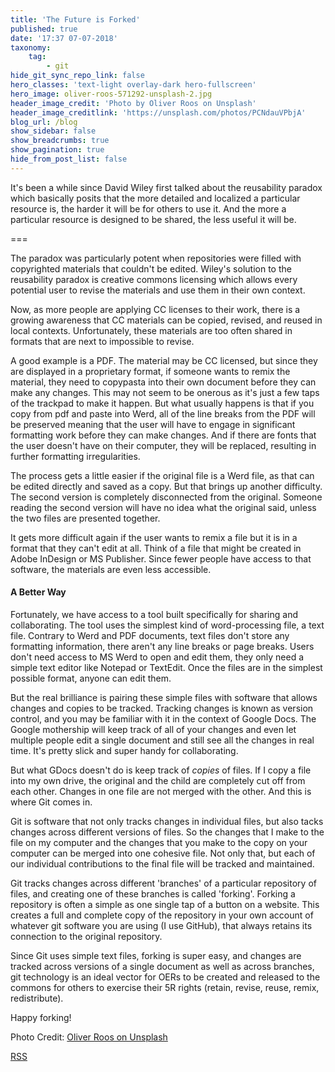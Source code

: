 ```yaml
---
title: 'The Future is Forked'
published: true
date: '17:37 07-07-2018'
taxonomy:
    tag:
        - git
hide_git_sync_repo_link: false
hero_classes: 'text-light overlay-dark hero-fullscreen'
hero_image: oliver-roos-571292-unsplash-2.jpg
header_image_credit: 'Photo by Oliver Roos on Unsplash'
header_image_creditlink: 'https://unsplash.com/photos/PCNdauVPbjA'
blog_url: /blog
show_sidebar: false
show_breadcrumbs: true
show_pagination: true
hide_from_post_list: false
---
```


It's been a while since David Wiley first talked about the reusability paradox which basically posits that the more detailed and localized a particular resource is, the harder it will be for others to use it. And the more a particular resource is designed to be shared, the less useful it will be.

===

The paradox was particularly potent when repositories were filled with copyrighted materials that couldn't be edited. Wiley's solution to the reusability paradox is creative commons licensing which allows every potential user to revise the materials and use them in their own context.

Now, as more people are applying CC licenses to their work, there is a growing awareness that CC materials can be copied, revised, and reused in local contexts. Unfortunately, these materials are too often shared in formats that are next to impossible to revise.

A good example is a PDF. The material may be CC licensed, but since they are displayed in a proprietary format, if someone wants to remix the material, they need to copypasta into their own document before they can make any changes. This may not seem to be onerous as it's just a few taps of the trackpad to make it happen. But what usually happens is that if you copy from pdf and paste into Werd, all of the line breaks from the PDF will be preserved meaning that the user will have to engage in significant formatting work before they can make changes. And if there are fonts that the user doesn't have on their computer, they will be replaced, resulting in further formatting irregularities.

The process gets a little easier if the original file is a Werd file, as that can be edited directly and saved as a copy. But that brings up another difficulty. The second version is completely disconnected from the original. Someone reading the second version will have no idea what the original said, unless the two files are presented together.

It gets more difficult again if the user wants to remix a file but it is in a format that they can't edit at all. Think of a file that might be created in Adobe InDesign or MS Publisher. Since fewer people have access to that software, the materials are even less accessible.

#### A Better Way

Fortunately, we have access to a tool built specifically for sharing and collaborating. The tool uses the simplest kind of word-processing file, a text file. Contrary to Werd and PDF documents, text files don't store any formatting information, there aren't any line breaks or page breaks. Users don't need access to MS Werd to open and edit them, they only need a simple text editor like Notepad or TextEdit. Once the files are in the simplest possible format, anyone can edit them.

But the real brilliance is pairing these simple files with software that allows changes and copies to be tracked. Tracking changes is known as version control, and you may be familiar with it in the context of Google Docs. The Google mothership will keep track of all of your changes and even let multiple people edit a single document and still see all the changes in real time. It's pretty slick and super handy for collaborating.

But what GDocs doesn't do is keep track of *copies* of files. If I copy a file into my own drive, the original and the child are completely cut off from each other. Changes in one file are not merged with the other. And this is where Git comes in.

Git is software that not only tracks changes in individual files, but also tacks changes across different versions of files. So the changes that I make to the file on my computer and the changes that you make to the copy on your computer can be merged into one cohesive file. Not only that, but each of our individual contributions to the final file will be tracked and maintained.

Git tracks changes across different 'branches' of a particular repository of files, and creating one of these branches is called 'forking'. Forking a repository is often a simple as one single tap of a button on a website. This creates a full and complete copy of the repository in your own account of whatever git software you are using (I use GitHub), that always retains its connection to the original repository.

Since Git uses simple text files, forking is super easy, and changes are tracked across versions of a single document as well as across branches, git technology is an ideal vector for OERs to be created and released to the commons for others to exercise their 5R rights (retain, revise, reuse, remix, redistribute).

Happy forking!

Photo Credit: [Oliver Roos on Unsplash](https://unsplash.com/photos/PCNdauVPbjA)

<a class="button" href="https://grav.madland.ca.rss"><i class="fa fa-rss-square"></i> RSS</a>
